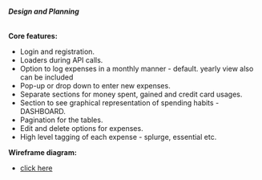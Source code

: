 ###### **Design and Planning**



**Core features:** 

* Login and registration.
* Loaders during API calls.
* Option to log expenses in a monthly manner - default. yearly view also can be included
* Pop-up or drop down to enter new expenses.
* Separate sections for money spent, gained and credit card usages.
* Section to see graphical representation of spending habits - DASHBOARD.
* Pagination for the tables.
* Edit and delete options for expenses.
* High level tagging of each expense - splurge, essential etc.



**Wireframe diagram:**

* [click here](https://www.figma.com/design/sC1wnqCQiNLMpZ0JswOevS/Finances-Log---wireframe?node-id=0-1&t=lxvY8YQcXkkeODOb-1)

